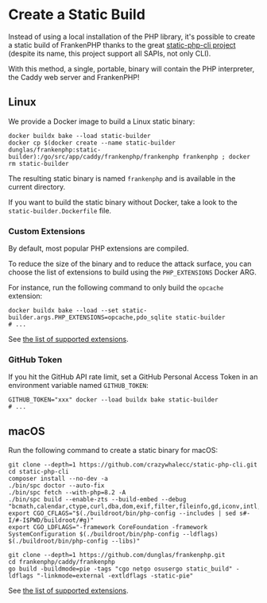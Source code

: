 # Create a Static Build

Instead of using a local installation of the PHP library,
it's possible to create a static build of FrankenPHP thanks to the great [static-php-cli project](https://github.com/crazywhalecc/static-php-cli) (despite its name, this project support all SAPIs, not only CLI).

With this method, a single, portable, binary will contain the PHP interpreter, the Caddy web server and FrankenPHP!

## Linux

We provide a Docker image to build a Linux static binary:

```console
docker buildx bake --load static-builder
docker cp $(docker create --name static-builder dunglas/frankenphp:static-builder):/go/src/app/caddy/frankenphp/frankenphp frankenphp ; docker rm static-builder
```

The resulting static binary is named `frankenphp` and is available in the current directory.

If you want to build the static binary without Docker, take a look to the `static-builder.Dockerfile` file.

### Custom Extensions

By default, most popular PHP extensions are compiled.

To reduce the size of the binary and to reduce the attack surface, you can choose the list of extensions to build using the `PHP_EXTENSIONS` Docker ARG.

For instance, run the following command to only build the `opcache` extension:

```console
docker buildx bake --load --set static-builder.args.PHP_EXTENSIONS=opcache,pdo_sqlite static-builder
# ...
```

See [the list of supported extensions](https://static-php.dev/en/guide/extensions.html).

### GitHub Token

If you hit the GitHub API rate limit, set a GitHub Personal Access Token in an environment variable named `GITHUB_TOKEN`:

```console
GITHUB_TOKEN="xxx" docker --load buildx bake static-builder
# ...
```

## macOS

Run the following command to create a static binary for macOS:

```console
git clone --depth=1 https://github.com/crazywhalecc/static-php-cli.git
cd static-php-cli
composer install --no-dev -a
./bin/spc doctor --auto-fix
./bin/spc fetch --with-php=8.2 -A
./bin/spc build --enable-zts --build-embed --debug "bcmath,calendar,ctype,curl,dba,dom,exif,filter,fileinfo,gd,iconv,intl,mbstring,mbregex,mysqli,mysqlnd,opcache,openssl,pcntl,pdo,pdo_mysql,pdo_pgsql,pdo_sqlite,pgsql,phar,posix,readline,redis,session,simplexml,sockets,sqlite3,tokenizer,xml,xmlreader,xmlwriter,zip,zlib,apcu"
export CGO_CFLAGS="$(./buildroot/bin/php-config --includes | sed s#-I/#-I$PWD/buildroot/#g)"
export CGO_LDFLAGS="-framework CoreFoundation -framework SystemConfiguration $(./buildroot/bin/php-config --ldflags) $(./buildroot/bin/php-config --libs)"

git clone --depth=1 https://github.com/dunglas/frankenphp.git
cd frankenphp/caddy/frankenphp
go build -buildmode=pie -tags "cgo netgo osusergo static_build" -ldflags "-linkmode=external -extldflags -static-pie"
```

See [the list of supported extensions](https://static-php.dev/en/guide/extensions.html).
